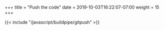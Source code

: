 +++
title = "Push the code"
date = 2019-10-03T16:22:07-07:00
weight = 15
+++

{{< include "/javascript/buildpipe/gitpush" >}}

